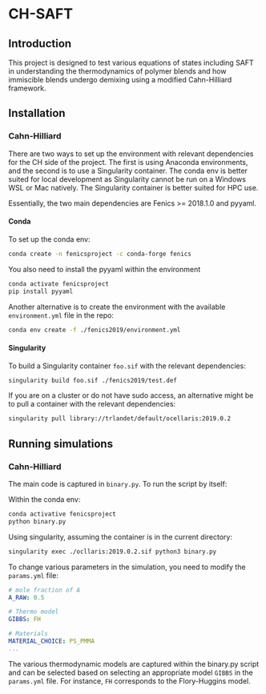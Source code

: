 # CH-SAFT

## Introduction

This project is designed to test various equations of states including SAFT in understanding the thermodynamics of polymer blends and how immiscible blends undergo demixing using a modified Cahn-Hilliard framework. 

## Installation

### Cahn-Hilliard 

There are two ways to set up the environment with relevant dependencies for the CH side of the project. The first is using Anaconda environments, and the second is to use a Singularity container. The conda env is better suited for local development as Singularity cannot be run on a Windows WSL or Mac natively. The Singularity container is better suited for HPC use. 

Essentially, the two main dependencies are Fenics >= 2018.1.0 and pyyaml. 

#### Conda

To set up the conda env: 

```bash
conda create -n fenicsproject -c conda-forge fenics
```

You also need to install the pyyaml within the environment

```bash
conda activate fenicsproject
pip install pyyaml 
```

Another alternative is to create the environment with the available `environment.yml` file in the repo: 

```bash
conda env create -f ./fenics2019/environment.yml
```

#### Singularity

To build a Singularity container `foo.sif` with the relevant dependencies: 

```bash
singularity build foo.sif ./fenics2019/test.def
```

If you are on a cluster or do not have sudo access, an alternative might be to pull a container with the relevant dependencies: 

```bash
singularity pull library://trlandet/default/ocellaris:2019.0.2
```



## Running simulations

### Cahn-Hilliard

The main code is captured in `binary.py`. To run the script by itself: 

Within the conda env:

```bash
conda activative fenicsproject
python binary.py
```

Using singularity, assuming the container is in the current directory: 

```bash
singularity exec ./ocllaris:2019.0.2.sif python3 binary.py
```

To change various parameters in the simulation, you need to modify the `params.yml` file:

```yaml
# mole fraction of A
A_RAW: 0.5

# Thermo model
GIBBS: FH

# Materials
MATERIAL_CHOICE: PS_PMMA
...
```

The various thermodynamic models are captured within the binary.py script and can be selected based on selecting an appropriate model ```GIBBS``` in the `params.yml` file. For instance, `FH` corresponds to the Flory-Huggins model. 